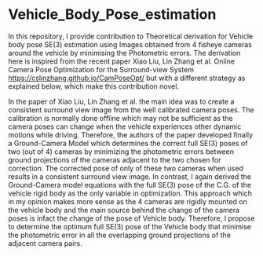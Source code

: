 # Vehicle_Body_Pose_estimation
In this repository, I provide contribution to Theoretical derivation for Vehicle body pose SE(3) estimation using Images obtained from 4 fisheye cameras around the vehicle by minimising the Photometric errors. The derivation here is inspired from the recent paper Xiao Liu, Lin Zhang et al. Online Camera Pose Optimization for the Surround-view System https://cslinzhang.github.io/CamPoseOpt/ but with a different strategy as explained below, which make this contribution novel. 

In the paper of Xiao Liu, Lin Zhang et al. the main idea was to create a consistent surround view image from the well calibrated camera poses. The calibration is normally done offline which may not be sufficient as the camera poses can change when the vehicle experiences other dynamic motions while driving. Therefore, the authors of the paper developed finally a Ground-Camera Model which determines the correct full SE(3) poses of two (out of 4) cameras by minimizing the photometric errors between ground projections of the cameras adjacent to the two chosen for correction. The corrected pose of only of these two cameras when used results in a consistent surround view image. In contrast, I again derived the Ground-Camera model equations with the full SE(3) pose of the C.G. of the vehicle rigid body as the only variable in optimization. This approach which in my opinion makes more sense as the 4 cameras are rigidly mounted on the vehicle body and the main source behind the change of the camera poses is infact the change of the pose of Vehicle body. Therefore, I propose to determine the optimum full SE(3) pose of the Vehicle body that minimise the photometric error in all the overlapping ground projections of the adjacent camera pairs.   

